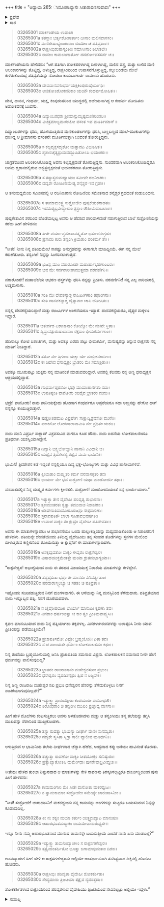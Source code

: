 +++
title = "ಅಧ್ಯಾಯ 265: ಾಮೋಪಾಖ್ಯಾನೇ ಸೀತಾರಾವಣಸಂವಾದಃ"
+++

<details><summary>ಪ್ರವೇಶ</summary>


।।   ಓಂ ಓಂ ನಮೋ ನಾರಾಯಣಾಯ।।   ಶ್ರೀ ವೇದವ್ಯಾಸಾಯ ನಮಃ ।।

ಶ್ರೀ ಕೃಷ್ಣದ್ವೈಪಾಯನ ವೇದವ್ಯಾಸ ವಿರಚಿತ  

**ಶ್ರೀ ಮಹಾಭಾರತ**

**ಆರಣ್ಯಕ ಪರ್ವ**

**ದ್ರೌಪದೀಹರಣ ಪರ್ವ**

**ಅಧ್ಯಾಯ 265**

</details>


<details><summary>ಸಾರ</summary>

ರಾವಣನು ಅಶೋಕವನಕ್ಕೆ ಬಂದು ಸೀತೆಯ ಮನವೊಲಿಸಲು ಪ್ರಯತ್ನಿಸುವುದು (1-16). ಆಗ ಸೀತೆಯು ಒಂದು ಹುಲ್ಲುಕಡ್ಡಿಯನ್ನು ಮಧ್ಯಮಾಡಿಕೊಂಡು ಅವನನ್ನು ಹೀಯಾಳಿಸಿ ತಿರಸ್ಕರಿಸಲು (17-25) ರಾವಣನು ಎಚ್ಚರಿಸಿ ಹೊರಟು ಹೋದುದು (26-30).

</details>


> 03265001 ಮಾರ್ಕಂಡೇಯ ಉವಾಚ।  
03265001a ತತಸ್ತಾಂ ಭರ್ತೃಶೋಕಾರ್ತಾಂ ದೀನಾಂ ಮಲಿನವಾಸಸಂ।  
03265001c ಮಣಿಶೇಷಾಭ್ಯಲಂಕಾರಾಂ ರುದತೀಂ ಚ ಪತಿವ್ರತಾಂ।।  
03265002a ರಾಕ್ಷಸೀಭಿರುಪಾಸ್ಯಂತೀಂ ಸಮಾಸೀನಾಂ ಶಿಲಾತಲೇ।  
03265002c ರಾವಣಃ ಕಾಮಬಾಣಾರ್ತೋ ದದರ್ಶೋಪಸಸರ್ಪ ಚ।।

ಮಾರ್ಕಂಡೇಯನು ಹೇಳಿದನು: “ಆಗ ಪತಿಗಾಗಿ ಶೋಕಪರಳಾಗಿದ್ದ ದೀನಳಾಗಿದ್ದ, ಮಲಿನ ವಸ್ತ್ರ, ಮತ್ತು ಉಳಿದ ಮಣಿ ಅಲಂಕಾರಗಳನ್ನು ತೊಟ್ಟಿದ್ದ, ಅಳುತ್ತಿದ್ದ, ರಾಕ್ಷಸಿಯರಿಂದ ಉಪಾಸನೆಗೊಳ್ಳುತ್ತಿದ್ದ, ಕಲ್ಲುಬಂಡೆಯ ಮೇಲೆ ಕುಳಿತುಕೊಂಡಿದ್ದ ಪತಿವ್ರತೆಯನ್ನು ನೋಡಲು ಕಾಮಬಾಣಾರ್ತ ರಾವಣನು ಹೊರಟನು.

> 03265003a ದೇವದಾನವಗಂಧರ್ವಯಕ್ಷಕಿಂಪುರುಷೈರ್ಯುಧಿ।   
03265003c ಅಜಿತೋಽಶೋಕವನಿಕಾಂ ಯಯೌ ಕಂದರ್ಪಮೋಹಿತಃ।।

ದೇವ, ದಾನವ, ಗಂಧರ್ವ, ಯಕ್ಷ, ಕಿಂಪುರುಷರಿಂದ ಯುದ್ಧದಲ್ಲಿ ಅಜೇಯನಾಗಿದ್ದ ಆ ಕಂದರ್ಪ ಮೋಹಿತನು ಅಶೋಕವನಕ್ಕೆ ಬಂದನು.

> 03265004a ದಿವ್ಯಾಂಬರಧರಃ ಶ್ರೀಮಾನ್ಸುಮೃಷ್ಟಮಣಿಕುಂಡಲಃ।  
03265004c ವಿಚಿತ್ರಮಾಲ್ಯಮುಕುಟೋ ವಸಂತ ಇವ ಮೂರ್ತಿಮಾನ್।।

ದಿವ್ಯಾಂಬರಗಳನ್ನು ಧರಿಸಿ, ಹೊಳೆಯುತ್ತಿರುವ ಮಣಿಕುಂಡಲಗಳನ್ನು ಧರಿಸಿ, ಬಣ್ಣಬಣ್ಣದ ಮಾಲೆ-ಮುಕುಟಗಳನ್ನು ಧರಿಸಿದ್ದ ಆ ಶ್ರೀಮಾನನು ವಸಂತನೇ ಮೂರ್ತಿಮತ್ತಾಗಿ ಬಂದಂತೆ ತೋರುತ್ತಿದ್ದನು.

> 03265005a ಸ ಕಲ್ಪವೃಕ್ಷಸದೃಶೋ ಯತ್ನಾದಪಿ ವಿಭೂಷಿತಃ।  
03265005c ಶ್ಮಶಾನಚೈತ್ಯದ್ರುಮವದ್ಭೂಷಿತೋಽಪಿ ಭಯಂಕರಃ।।

ಜಾಗ್ರತೆಯಿಂದ ಅಲಂಕರಿಸಿಕೊಂಡಿದ್ದ ಅವನು ಕಲ್ಪವೃಕ್ಷದಂತೆ ತೋರುತ್ತಿದ್ದನು. ಸುಂದರವಾಗಿ ಅಲಂಕರಿಸಿಕೊಂಡಿದ್ದರೂ ಅವನು ಶ್ಮಶಾನದಲ್ಲಿರುವ ಅಶ್ವತ್ಥವೃಕ್ಷದಂತೆ ಭಯಂಕರನಾಗಿ ತೋರುತ್ತಿದ್ದನು.

> 03265006a ಸ ತಸ್ಯಾಸ್ತನುಮಧ್ಯಾಯಾಃ ಸಮೀಪೇ ರಜನೀಚರಃ।   
03265006c ದದೃಶೇ ರೋಹಿಣೀಮೇತ್ಯ ಶನೈಶ್ಚರ ಇವ ಗ್ರಹಃ।।

ಆ ತನುಮಧ್ಯಮೆಯ ಸಮೀಪದಲ್ಲಿ ಆ ರಜನೀಚರನು ರೋಹಿಣಿಯ ಸಮೇತನಾದ ಶನೈಶ್ಚರ ಗ್ರಹದಂತೆ ಕಂಡುಬಂದನು.

> 03265007a ಸ ತಾಮಾಮಂತ್ರ್ಯ ಸುಶ್ರೋಣೀಂ ಪುಷ್ಪಕೇತುಶರಾಹತಃ।  
03265007c ಇದಮಿತ್ಯಬ್ರವೀದ್ಬಾಲಾಂ ತ್ರಸ್ತಾಂ ರೌಹೀಮಿವಾಬಲಾಂ।।

ಪುಷ್ಪಕೇತುವಿನ ಶರದಿಂದ ಹೊಡೆಯಲ್ಪಟ್ಟ ಅವನು ಆ ಹೆದರಿದ ಪಾರಿವಾಳದಂತೆ ನಡುಗುತ್ತಿರುವ ಬಾಲೆ ಸುಶ್ರೋಣಿಯನ್ನು ಕರೆದು ಹೀಗೆ ಹೇಳಿದನು:

> 03265008a ಸೀತೇ ಪರ್ಯಾಪ್ತಮೇತಾವತ್ಕೃತೋ ಭರ್ತುರನುಗ್ರಹಃ।  
03265008c ಪ್ರಸಾದಂ ಕುರು ತನ್ವಂಗಿ ಕ್ರಿಯತಾಂ ಪರಿಕರ್ಮ ತೇ।।

“ಸೀತೇ! ನೀನು ನಿನ್ನ ಪತಿಯಮೇಲೆ ಸಾಕಷ್ಟು ಅನುಗ್ರಹವನ್ನು ಈಗಾಗಲೇ ಮಾಡಿದ್ದೀಯೆ. ಈಗ ನನ್ನ ಮೇಲೆ ಕರುಣೆತೋರು. ತನ್ವಂಗೀ! ನಿನ್ನನ್ನು ಸಿಂಗರಿಸಲಾಗುತ್ತದೆ.

> 03265009a ಭಜಸ್ವ ಮಾಂ ವರಾರೋಹೇ ಮಹಾರ್ಹಾಭರಣಾಂಬರಾ।   
03265009c ಭವ ಮೇ ಸರ್ವನಾರೀಣಾಮುತ್ತಮಾ ವರವರ್ಣಿನಿ।।

ವರಾರೋಹೇ! ಮಹಾಬೆಲೆಯ ಆಭರಣ ವಸ್ತ್ರಗಳನ್ನು ಧರಿಸಿ ನನ್ನನ್ನು ಪ್ರೀತಿಸು. ವರವರ್ಣಿನೀ! ನನ್ನ ಎಲ್ಲ ನಾರಿಯರಲ್ಲಿ ಉತ್ತಮಳಾಗು.

> 03265010a ಸಂತಿ ಮೇ ದೇವಕನ್ಯಾಶ್ಚ ರಾಜರ್ಷೀಣಾಂ ತಥಾಂಗನಾಃ।  
03265010c ಸಂತಿ ದಾನವಕನ್ಯಾಶ್ಚ ದೈತ್ಯಾನಾಂ ಚಾಪಿ ಯೋಷಿತಃ।।

ನನ್ನಲ್ಲಿ ದೇವಕನ್ಯೆಯರಿದ್ದಾರೆ ಮತ್ತು ರಾಜರ್ಷಿಗಳ ಅಂಗನೆಯರೂ ಇದ್ದಾರೆ. ದಾನವಕನ್ಯೆಯರೂ, ದೈತ್ಯರ ಮಕ್ಕಳೂ ಇದ್ದಾರೆ.

> 03265011a ಚತುರ್ದಶ ಪಿಶಾಚಾನಾಂ ಕೋಟ್ಯೋ ಮೇ ವಚನೇ ಸ್ಥಿತಾಃ।  
03265011c ದ್ವಿಸ್ತಾವತ್ಪುರುಷಾದಾನಾಂ ರಕ್ಷಸಾಂ ಭೀಮಕರ್ಮಣಾಂ।।

ಹದಿನಾಲ್ಕು ಕೋಟಿ ಪಿಶಾಚಿಗಳು, ಮತ್ತು ಅದಕ್ಕೂ ಎರಡು ಪಟ್ಟು ಭೀಮಕರ್ಮಿ, ಮನುಷ್ಯರನ್ನು ತಿನ್ನುವ ರಾಕ್ಷಸರು ನನ್ನ ಮಾತಿಗೆ ನಿಂತಿದ್ದಾರೆ.

> 03265012a ತತೋ ಮೇ ತ್ರಿಗುಣಾ ಯಕ್ಷಾ ಯೇ ಮದ್ವಚನಕಾರಿಣಃ।   
03265012c ಕೇ ಚಿದೇವ ಧನಾಧ್ಯಕ್ಷಂ ಭ್ರಾತರಂ ಮೇ ಸಮಾಶ್ರಿತಾಃ।।

ಅದಕ್ಕೂ ಮೂರುಪಟ್ಟು ಯಕ್ಷರು ನನ್ನ ಮಾತಿನಂತೆ ಮಾಡುವವರಿದ್ದಾರೆ. ಅವರಲ್ಲಿ ಕೆಲವರು ನನ್ನ ಅಣ್ಣ ಧನಾಧ್ಯಕ್ಷನ ಆಶ್ರಯದಲ್ಲಿದ್ದಾರೆ.

> 03265013a ಗಂಧರ್ವಾಪ್ಸರಸೋ ಭದ್ರೇ ಮಾಮಾಪಾನಗತಂ ಸದಾ।  
03265013c ಉಪತಿಷ್ಠಂತಿ ವಾಮೋರು ಯಥೈವ ಭ್ರಾತರಂ ಮಮ।।

ಭದ್ರೇ! ವಾಮೋರು! ನಾನು ಪಾನೀಯಕ್ಕೆಂದು ಹೋದಾಗ ಗಂಧರ್ವರೂ ಅಪ್ಸರೆಯರೂ ಸದಾ ಅಣ್ಣನನ್ನು ಹೇಗೋ ಹಾಗೆ ನನ್ನನ್ನೂ ಕಾಯುತ್ತಿರುತ್ತಾರೆ.

> 03265014a ಪುತ್ರೋಽಹಮಪಿ ವಿಪ್ರರ್ಷೇಃ ಸಾಕ್ಷಾದ್ವಿಶ್ರವಸೋ ಮುನೇಃ।  
03265014c ಪಂಚಮೋ ಲೋಕಪಾಲಾನಾಮಿತಿ ಮೇ ಪ್ರಥಿತಂ ಯಶಃ।।

ನಾನು ಮುನಿ ವಿಪ್ರರ್ಷಿ ಸಾಕ್ಷಾದ್ ವಿಶ್ರವಸುವಿನ ಮಗನೂ ಕೂಡ ಹೌದು. ನಾನು ಐದನೆಯ ಲೋಕಪಾಲನೆಂದೂ ಪ್ರತಿಥನಾಗಿ ಯಶಸ್ವಿಯಾಗಿದ್ದೇನೆ.

> 03265015a ದಿವ್ಯಾನಿ ಭಕ್ಷ್ಯಭೋಜ್ಯಾನಿ ಪಾನಾನಿ ವಿವಿಧಾನಿ ಚ।  
03265015c ಯಥೈವ ತ್ರಿದಶೇಶಸ್ಯ ತಥೈವ ಮಮ ಭಾಮಿನಿ।।

ಭಾಮಿನಿ! ತ್ರಿದಶೇಶನ ಕಡೆ ಇದ್ದಂತೆ ನನ್ನಲ್ಲಿಯೂ ದಿವ್ಯ ಭಕ್ಷ-ಭೋಜ್ಯಗಳು ಮತ್ತು ವಿವಿಧ ಪಾನೀಯಗಳಿವೆ.

> 03265016a ಕ್ಷೀಯತಾಂ ದುಷ್ಕೃತಂ ಕರ್ಮ ವನವಾಸಕೃತಂ ತವ।  
03265016c ಭಾರ್ಯಾ ಮೇ ಭವ ಸುಶ್ರೋಣಿ ಯಥಾ ಮಂಡೋದರೀ ತಥಾ।।

ವನವಾಸದಲ್ಲಿನ ನಿನ್ನ ದುಷ್ಕೃತ ಕರ್ಮಗಳು ಕ್ಷೀಣಿಸಲಿ. ಸುಶ್ರೋಣಿ! ಮಂಡೋದರಿಯಂತೆ ನನ್ನ ಭಾರ್ಯೆಯಾಗು.”

> 03265017a ಇತ್ಯುಕ್ತಾ ತೇನ ವೈದೇಹೀ ಪರಿವೃತ್ಯ ಶುಭಾನನಾ।  
03265017c ತೃಣಮಂತರತಃ ಕೃತ್ವಾ ತಮುವಾಚ ನಿಶಾಚರಂ।।  
03265018a ಅಶಿವೇನಾತಿವಾಮೋರೂರಜಸ್ರಂ ನೇತ್ರವಾರಿಣಾ।  
03265018c ಸ್ತನಾವಪತಿತೌ ಬಾಲಾ ಸಹಿತಾವಭಿವರ್ಷತೀ।  
03265018e ಉವಾಚ ವಾಕ್ಯಂ ತಂ ಕ್ಷುದ್ರಂ ವೈದೇಹೀ ಪತಿದೇವತಾ।।

ಅವನು ಈ ಮಾತುಗಳನ್ನಾಡಲು ಆ ಶುಭಾನನೆಯು ಒಂದು ಹುಲ್ಲುಕಡ್ಡಿಯನ್ನು ಮಧ್ಯಮಾಡಿಕೊಂಡು ಆ ನಿಶಾಚರನಿಗೆ ಹೇಳಿದಳು. ಪತಿಯನ್ನೇ ದೇವತೆಯೆಂದು ತಿಳಿದಿದ್ದ ವೈದೇಹಿಯು ತನ್ನ ಸುಂದರ ತೊಡೆಗಳನ್ನು ಸ್ತನಗಳ ಮೇಲಿಂದ ಬೀಳುತ್ತಿರುವ ಕಣ್ಣೀರಿನಿಂದ ತೋಯಿಸುತ್ತಾ ಆ ಕ್ಷುದ್ರನಿಗೆ ಈ ಮಾತುಗಳನ್ನಾಡಿದಳು.

> 03265019a ಅಸಕೃದ್ವದತೋ ವಾಕ್ಯಂ ಈದೃಶಂ ರಾಕ್ಷಸೇಶ್ವರ।  
03265019c ವಿಷಾದಯುಕ್ತಮೇತತ್ತೇ ಮಯಾ ಶ್ರುತಮಭಾಗ್ಯಯಾ।।

“ರಾಕ್ಷಸೇಶ್ವರ! ಅಭಾಗ್ಯೆಯಾದ ನಾನು ಈ ತರಹದ ವಿಶಾದಯುಕ್ತ ನಿರಾಶೆಯ ಮಾತುಗಳನ್ನು ಕೇಳಿದ್ದೇನೆ.

> 03265020a ತದ್ಭದ್ರಸುಖ ಭದ್ರಂ ತೇ ಮಾನಸಂ ವಿನಿವರ್ತ್ಯತಾಂ।   
03265020c ಪರದಾರಾಸ್ಮ್ಯಲಭ್ಯಾ ಚ ಸತತಂ ಚ ಪತಿವ್ರತಾ।।

ಇಷ್ಟೊಂದು ಸುಖಪಡುತ್ತಿರುವ ನಿನಗೆ ಮಂಗಳವಾಗಲಿ. ಈ ಆಸೆಯನ್ನು ನಿನ್ನ ಮನಸ್ಸಿನಿಂದ ತೆಗೆದುಹಾಕು. ಪತಿವ್ರತೆಯಾದ ನಾನು ಇನ್ನೊಬ್ಬನ ಪತ್ನಿ. ನಿನಗೆ ದೊರೆಯದವಳು.

> 03265021a ನ ಚೈವೋಪಯಿಕೀ ಭಾರ್ಯಾ ಮಾನುಷೀ ಕೃಪಣಾ ತವ।  
03265021c ವಿವಶಾಂ ಧರ್ಷಯಿತ್ವಾ ಚ ಕಾಂ ತ್ವಂ ಪ್ರೀತಿಮವಾಪ್ಸ್ಯಸಿ।।

ಕೃಪಣ ಮಾನುಷಿಯಾದ ನಾನು ನಿನ್ನ ಪತ್ನಿಯಾಗಲು ತಕ್ಕವಳಲ್ಲ. ವಿವಶಳಾಗಿರುವವಳನ್ನು ಬಲಾತ್ಕರಿಸಿ ನೀನು ಯಾವ ಪ್ರೀತಿಯನ್ನು ಪಡೆಯುತ್ತೀಯೇ?

> 03265022a ಪ್ರಜಾಪತಿಸಮೋ ವಿಪ್ರೋ ಬ್ರಹ್ಮಯೋನಿಃ ಪಿತಾ ತವ।  
03265022c ನ ಚ ಪಾಲಯಸೇ ಧರ್ಮಂ ಲೋಕಪಾಲಸಮಃ ಕಥಂ।।

ನಿನ್ನ ತಂದೆಯು ಬ್ರಹ್ಮಯೋನಿಯಲ್ಲಿ ಜನಿಸಿ ಪ್ರಜಾಪತಿಯ ಸಮನಾದ ವಿಪ್ರನು. ಲೋಕಪಾಲಕನ ಸಮನಾದ ನೀನೇ ಹೇಗೆ ಧರ್ಮವನ್ನು ಪಾಲಿಸುವುದಿಲ್ಲ?

> 03265023a ಭ್ರಾತರಂ ರಾಜರಾಜಾನಂ ಮಹೇಶ್ವರಸಖಂ ಪ್ರಭುಂ।  
03265023c ಧನೇಶ್ವರಂ ವ್ಯಪದಿಶನ್ಕಥಂ ತ್ವಿಹ ನ ಲಜ್ಜಸೇ।।

ನಿನ್ನ ಅಣ್ಣ ರಾಜರಾಜ ಮಹೇಶ್ವರ ಸಖ ಪ್ರಭೂ ಧನೇಶ್ವರನ ಹೆಸರನ್ನು ತೆಗೆದುಕೊಳ್ಳಲು ನಿನಗೆ ನಾಚಿಕೆಯಾಗುವುದಿಲ್ಲವೇ?”

> 03265024a ಇತ್ಯುಕ್ತ್ವಾ ಪ್ರಾರುದತ್ಸೀತಾ ಕಂಪಯಂತೀ ಪಯೋಧರೌ।   
03265024c ಶಿರೋಧರಾಂ ಚ ತನ್ವಂಗೀ ಮುಖಂ ಪ್ರಚ್ಚಾದ್ಯ ವಾಸಸಾ।।

ಹೀಗೆ ಹೇಳಿ ಮೊಲೆಗಳು ಕಂಪಿಸುತ್ತಿರಲು ಅವಳು ಅಳತೊಡಗಿದಳು ಮತ್ತು ಆ ತನ್ವಂಗಿಯು ತನ್ನ ತಲೆಯನ್ನು ತಗ್ಗಿಸಿ ಮುಖವನ್ನು ಸೆರಗಿನಿಂದ ಮುಚ್ಚಿಕೊಂಡಳು.

> 03265025a ತಸ್ಯಾ ರುದತ್ಯಾ ಭಾಮಿನ್ಯಾ ದೀರ್ಘಾ ವೇಣೀ ಸುಸಮ್ಯತಾ।  
03265025c ದದೃಶೇ ಸ್ವಸಿತಾ ಸ್ನಿಗ್ಧಾ ಕಾಲೀ ವ್ಯಾಲೀವ ಮೂರ್ಧನಿ।।

ಅಳುತ್ತಿರುವ ಆ ಭಾಮಿನಿಯ ತಲೆಯ ದೀರ್ಘವಾದ ಚೆನ್ನಾಗಿ ಹೆಣೆದ, ಉದ್ದವಾದ ಕಪ್ಪು ಜಡೆಯು ಹಾವಿನಂತೆ ತೋರಿತು.

> 03265026a ತಚ್ಚ್ರುತ್ವಾ ರಾವಣೋ ವಾಕ್ಯಂ ಸೀತಯೋಕ್ತಂ ಸುನಿಷ್ಠುರಂ।  
03265026c ಪ್ರತ್ಯಾಖ್ಯಾತೋಽಪಿ ದುರ್ಮೇಧಾಃ ಪುನರೇವಾಬ್ರವೀದ್ವಚಃ।।

ಸೀತೆಯು ಹೇಳಿದ ತುಂಬಾ ನಿಷ್ಟುರವಾದ ಆ ಮಾತುಗಳನ್ನು ಕೇಳಿ ರಾವಣನು ತಿರಸ್ಕರಿಸಲ್ಪಟ್ಟರೂ ದುರ್ಬುದ್ಧಿಯಿಂದ ಪುನಃ ಹೀಗೆ ಹೇಳಿದನು:

> 03265027a ಕಾಮಮಂಗಾನಿ ಮೇ ಸೀತೇ ದುನೋತು ಮಕರಧ್ವಜಃ।  
03265027c ನ ತ್ವಾಮಕಾಮಾಂ ಸುಶ್ರೋಣೀಂ ಸಮೇಷ್ಯೇ ಚಾರುಹಾಸಿನೀಂ।।

“ಸೀತೆ! ಸುಶ್ರೋಣೀ! ಚಾರುಹಾಸಿನೀ! ಮಕರಧ್ವಜನು ನನ್ನ ಕಾಮವನ್ನು ಅಂಗಗಳನ್ನು ಸುಟ್ಟರೂ ಬಯಸದಿರುವ ನಿನ್ನನ್ನು ಕೂಡುವುದಿಲ್ಲ.

> 03265028a ಕಿಂ ನು ಶಕ್ಯಂ ಮಯಾ ಕರ್ತುಂ ಯತ್ತ್ವಮದ್ಯಾಪಿ ಮಾನುಷಂ।  
03265028c ಆಹಾರಭೂತಮಸ್ಮಾಕಂ ರಾಮಮೇವಾನುರುಧ್ಯಸೇ।।

ಇನ್ನೂ ನೀನು ನಮ್ಮ ಆಹಾರಭೂತನಾದ ಮಾನುಷ ರಾಮನನ್ನೇ ಬಯಸುತ್ತೀಯೆ ಎಂದರೆ ನಾನು ಏನು ಮಾಡಬಲ್ಲೆ?”

> 03265029a ಇತ್ಯುಕ್ತ್ವಾ ತಾಮನಿಂದ್ಯಾಂಗೀಂ ಸ ರಾಕ್ಷಸಗಣೇಶ್ವರಃ।   
03265029c ತತ್ರೈವಾಂತರ್ಹಿತೋ ಭೂತ್ವಾ ಜಗಾಮಾಭಿಮತಾಂ ದಿಶಂ।।

ಅನವದ್ಯಾಂಗಿಗೆ ಹೀಗೆ ಹೇಳಿ ಆ ರಾಕ್ಷಸಗಣೇಶ್ವರನು ಅಲ್ಲಿಯೇ ಅಂತರ್ಧಾನನಾಗಿ ತನಗಿಷ್ಟವಾದ ದಿಕ್ಕಿನಲ್ಲಿ ಹೊರಟು ಹೋದನು.

> 03265030a ರಾಕ್ಷಸೀಭಿಃ ಪರಿವೃತಾ ವೈದೇಹೀ ಶೋಕಕರ್ಶಿತಾ।  
03265030c ಸೇವ್ಯಮಾನಾ ತ್ರಿಜಟಯಾ ತತ್ರೈವ ನ್ಯವಸತ್ತದಾ।।

ಶೋಕಕರ್ಶಿತಳಾದ ರಾಕ್ಷಸಿಯರಿಂದ ಪರಿವೃತಳಾದ ವೈದೇಹಿಯು ತ್ರಿಜಟೆಯಿಂದ ಸೇವಿಸಲ್ಪಟ್ಟು ಅಲ್ಲಿಯೇ ಇದ್ದಳು.”


<details><summary>ಸಮಾಪ್ತಿ</summary>

ಇತಿ ಶ್ರೀ ಮಹಾಭಾರತೇ ಆರಣ್ಯಕ ಪರ್ವಣಿ ದ್ರೌಪದೀಹರಣ ಪರ್ವಣಿ ರಾಮೋಪಾಖ್ಯಾನೇ ಸೀತಾರಾವಣಸಂವಾದೇ ಪಂಚಷಷ್ಟ್ಯಧಿಕದ್ವಿಶತತಮೋಽಧ್ಯಾಯ:।  
ಇದು ಮಹಾಭಾರತದ ಆರಣ್ಯಕ ಪರ್ವದಲ್ಲಿ ದ್ರೌಪದೀಹರಣ ಪರ್ವದಲ್ಲಿ ರಾಮೋಪಾಖ್ಯಾನದಲ್ಲಿ ಸೀತಾರಾವಣಸಂವಾದದಲ್ಲಿ ಇನ್ನೂರಾಅರವತ್ತೈದನೆಯ ಅಧ್ಯಾಯವು.


</details>
